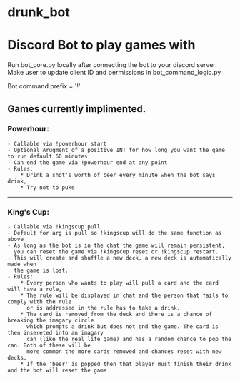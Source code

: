 # drunk_bot
Discord Bot to play games with
=======
Run bot_core.py locally after connecting the bot to your discord server.
Make user to update client ID and permissions in bot_command_logic.py
  
Bot command prefix = '!'  
  
## Games currently implimented.   
### Powerhour:   
    - Callable via !powerhour start  
    - Optional Arugment of a positive INT for how long you want the game to run default 60 minutes  
    - Can end the game via !powerhour end at any point  
    - Rules:  
        * Drink a shot's worth of beer every minute when the bot says drink,  
        * Try not to puke  
--------------------------------------------------------------------------------------------------
### King's Cup:  
    - Callable via !kingscup pull  
    - Default for arg is pull so !kingscup will do the same function as above  
    - As long as the bot is in the chat the game will remain persistent,  
      you can reset the game via !kingscup reset or !kingscup restart.  
    - This will create and shuffle a new deck, a new deck is automatically made when  
      the game is lost.  
    - Rules:  
        * Every person who wants to play will pull a card and the card will have a rule,  
        * The rule will be displayed in chat and the person that fails to comply with the rule   
          or is addressed in the rule has to take a drink.   
        * The card is removed from the deck and there is a chance of breaking the imagary circle   
          which prompts a drink but does not end the game. The card is then insereted into an imagary  
          can (like the real life game) and has a random chance to pop the can. Both of these will be  
          more common the more cards removed and chances reset with new decks.  
        * If the 'beer' is popped then that player must finish their drink and the bot will reset the game  
